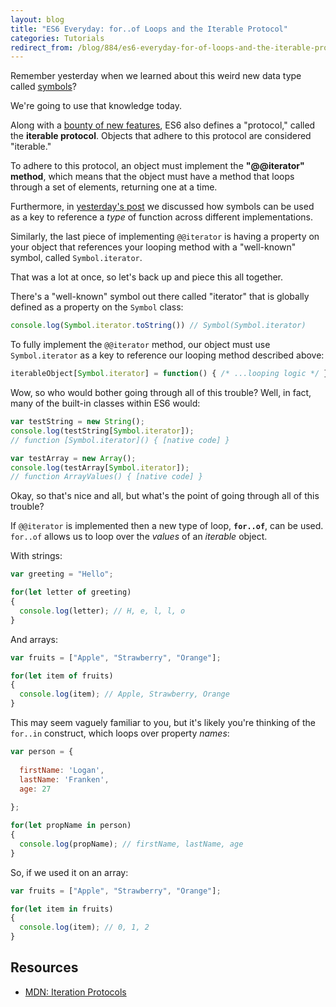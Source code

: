 ```yaml
---
layout: blog
title: "ES6 Everyday: for..of Loops and the Iterable Protocol"
categories: Tutorials
redirect_from: /blog/884/es6-everyday-for-of-loops-and-the-iterable-protocol/
---
```


Remember yesterday when we learned about this weird new data type called [symbols](http://www.loganfranken.com/blog/882/es6-everyday-symbols/)?

We're going to use that knowledge today.

Along with a [bounty of new features](http://www.loganfranken.com/blog/tag/es6everyday/), ES6 also defines a "protocol," called the **iterable protocol**. Objects that adhere to this protocol are considered "iterable."

To adhere to this protocol, an object must implement the **"@@iterator" method**, which means that the object must have a method that loops through a set of elements, returning one at a time.

Furthermore, in [yesterday's post](http://www.loganfranken.com/blog/882/es6-everyday-symbols/) we discussed how symbols can be used as a key to reference a _type_ of function across different implementations.

Similarly, the last piece of implementing `@@iterator` is having a property on your object that references your looping method with a "well-known" symbol, called `Symbol.iterator`.

That was a lot at once, so let's back up and piece this all together.

There's a "well-known" symbol out there called "iterator" that is globally defined as a property on the `Symbol` class:

```javascript
console.log(Symbol.iterator.toString()) // Symbol(Symbol.iterator)
```

To fully implement the `@@iterator` method, our object must use `Symbol.iterator` as a key to reference our looping method described above:

```javascript
iterableObject[Symbol.iterator] = function() { /* ...looping logic */ };
```

Wow, so who would bother going through all of this trouble? Well, in fact, many of the built-in classes within ES6 would:

```javascript
var testString = new String();
console.log(testString[Symbol.iterator]);
// function [Symbol.iterator]() { [native code] }

var testArray = new Array();
console.log(testArray[Symbol.iterator]);
// function ArrayValues() { [native code] }
```

Okay, so that's nice and all, but what's the point of going through all of this trouble?

If `@@iterator` is implemented then a new type of loop, **`for..of`**, can be used. `for..of` allows us to loop over the _values_ of an _iterable_ object.

With strings:

```javascript
var greeting = "Hello";

for(let letter of greeting)
{
  console.log(letter); // H, e, l, l, o
}
```

And arrays:

```javascript
var fruits = ["Apple", "Strawberry", "Orange"];

for(let item of fruits)
{
  console.log(item); // Apple, Strawberry, Orange
}
```

This may seem vaguely familiar to you, but it's likely you're thinking of the `for..in` construct, which loops over property _names_:

```javascript
var person = {
  
  firstName: 'Logan',
  lastName: 'Franken',
  age: 27
  
};

for(let propName in person)
{
  console.log(propName); // firstName, lastName, age
}
```

So, if we used it on an array:

```javascript
var fruits = ["Apple", "Strawberry", "Orange"];

for(let item in fruits)
{
  console.log(item); // 0, 1, 2
}
```

## Resources

- [MDN: Iteration Protocols](https://developer.mozilla.org/en-US/docs/Web/JavaScript/Reference/Iteration_protocols)

